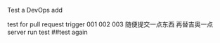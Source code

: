 Test a DevOps add

test for pull request trigger
001
002
003
随便提交一点东西
再替吉奥一点
server run test
##test again
